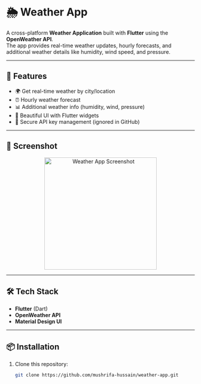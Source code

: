 # 🌦️ Weather App

A cross-platform **Weather Application** built with **Flutter** using the **OpenWeather API**.  
The app provides real-time weather updates, hourly forecasts, and additional weather details like humidity, wind speed, and pressure.

---

## 🚀 Features
- 🌍 Get real-time weather by city/location
- ⏰ Hourly weather forecast
- 📊 Additional weather info (humidity, wind, pressure)
- 📱 Beautiful UI with Flutter widgets
- 🔑 Secure API key management (ignored in GitHub)

---

## 📸 Screenshot
<p align="center">
  <img src="https://github.com/user-attachments/assets/19007f38-b134-4803-a71e-df6e80b2284d" alt="Weather App Screenshot" width="300"/>
</p>

---

## 🛠️ Tech Stack
- **Flutter** (Dart)
- **OpenWeather API**
- **Material Design UI**

---

## 📦 Installation

1. Clone this repository:
   ```bash
   git clone https://github.com/mushrifa-hussain/weather-app.git

